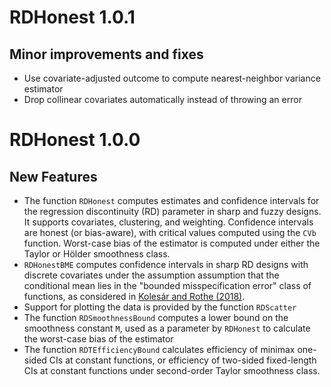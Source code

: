 # RDHonest 1.0.1

## Minor improvements and fixes

- Use covariate-adjusted outcome to compute nearest-neighbor variance estimator
- Drop collinear covariates automatically instead of throwing an error


# RDHonest 1.0.0

## New Features

- The function `RDHonest` computes estimates and confidence intervals for the
  regression discontinuity (RD) parameter in sharp and fuzzy designs. It
  supports covariates, clustering, and weighting. Confidence intervals are
  honest (or bias-aware), with critical values computed using the `CVb`
  function. Worst-case bias of the estimator is computed under either the Taylor
  or Hölder smoothness class.
- `RDHonestBME` computes confidence intervals in sharp RD designs with discrete
  covariates under the assumption assumption that the conditional mean lies in
  the "bounded misspecification error" class of functions, as considered in
  [Kolesár and Rothe (2018)](https://doi.org/10.1257/aer.20160945).
- Support for plotting the data is provided by the function `RDScatter`
- The function `RDSmoothnessBound` computes a lower bound on the smoothness
  constant `M`, used as a parameter by `RDHonest` to calculate the worst-case
  bias of the estimator
- The function `RDTEfficiencyBound` calculates efficiency of minimax one-sided
  CIs at constant functions, or efficiency of two-sided fixed-length CIs at
  constant functions under second-order Taylor smoothness class.
